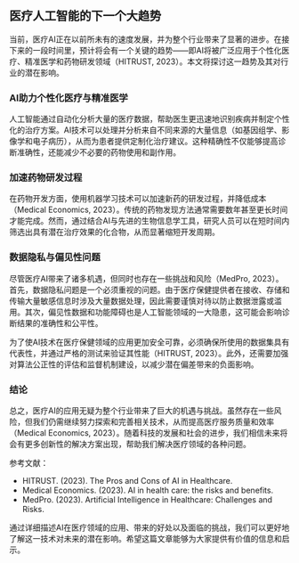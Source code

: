 ## 医疗人工智能的下一个大趋势

当前，医疗AI正在以前所未有的速度发展，并为整个行业带来了显著的进步。在接下来的一段时间里，预计将会有一个关键的趋势——即AI将被广泛应用于个性化医疗、精准医学和药物研发领域（HITRUST, 2023）。本文将探讨这一趋势及其对行业的潜在影响。

### AI助力个性化医疗与精准医学

人工智能通过自动化分析大量的医疗数据，帮助医生更迅速地识别疾病并制定个性化的治疗方案。AI技术可以处理并分析来自不同来源的大量信息（如基因组学、影像学和电子病历），从而为患者提供定制化治疗建议。这种精确性不仅能够提高诊断准确性，还能减少不必要的药物使用和副作用。

### 加速药物研发过程

在药物开发方面，使用机器学习技术可以加速新药的研发过程，并降低成本（Medical Economics, 2023）。传统的药物发现方法通常需要数年甚至更长时间才能完成。然而，通过结合AI与先进的生物信息学工具，研究人员可以在短时间内筛选出具有潜在治疗效果的化合物，从而显著缩短开发周期。

### 数据隐私与偏见性问题

尽管医疗AI带来了诸多机遇，但同时也存在一些挑战和风险（MedPro, 2023）。首先，数据隐私问题是一个必须重视的问题。由于医疗保健提供者在接收、存储和传输大量敏感信息时涉及大量数据处理，因此需要谨慎对待以防止数据泄露或滥用。其次，偏见性数据和功能障碍也是人工智能领域的一大隐患，这可能会影响诊断结果的准确性和公平性。

为了使AI技术在医疗保健领域的应用更加安全可靠，必须确保所使用的数据集具有代表性，并通过严格的测试来验证其性能（HITRUST, 2023）。此外，还需要加强对算法公正性的评估和监督机制建设，以减少潜在偏差带来的负面影响。

### 结论

总之，医疗AI的应用无疑为整个行业带来了巨大的机遇与挑战。虽然存在一些风险，但我们仍需继续努力探索和完善相关技术，从而提高医疗服务质量和效率（Medical Economics, 2023）。随着科技的发展和社会的进步，我们相信未来将会有更多创新性的解决方案出现，帮助我们解决医疗领域的各种问题。

参考文献：
- HITRUST. (2023). The Pros and Cons of AI in Healthcare.
- Medical Economics. (2023). AI in health care: the risks and benefits.
- MedPro. (2023). Artificial Intelligence in Healthcare: Challenges and Risks.

通过详细描述AI在医疗领域的应用、带来的好处以及面临的挑战，我们可以更好地了解这一技术对未来的潜在影响。希望这篇文章能够为大家提供有价值的信息和启示。